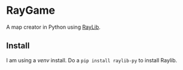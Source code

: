 # RayGame

A map creator in Python using [RayLib](https://www.raylib.com/).

## Install

I am using a _venv_ install. Do a `pip install raylib-py` to install Raylib.